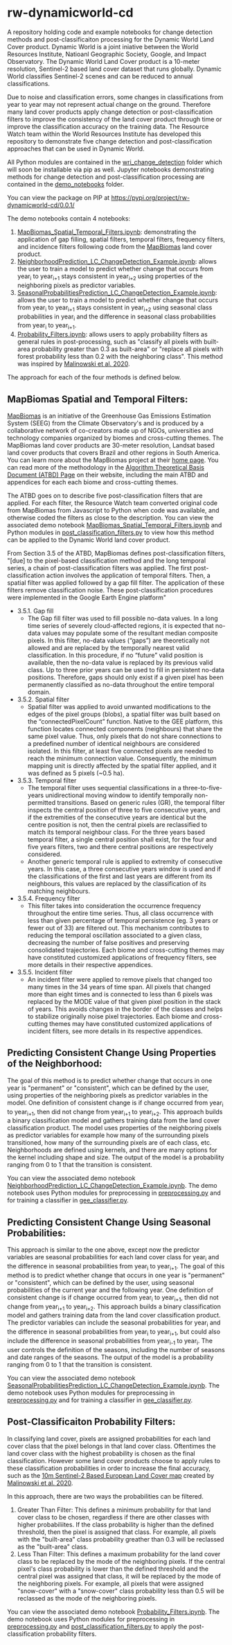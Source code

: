 # rw-dynamicworld-cd
A repository holding code and example notebooks for change detection methods and post-classificaiton processing for the Dynamic World Land Cover product. Dynamic World is a joint iniative between the World Resources Institute, Natioanl Geographic Society, Google, and Impact Observatory. The Dynamic World Land Cover product is a 10-meter resolution, Sentinel-2 based land cover dataset that runs globally. Dynamic World classifies Sentinel-2 scenes and can be reduced to annual classifications. 

Due to noise and classification errors, some changes in classifications from year to year may not represent actual change on the ground. Therefore many land cover products apply change detection or post-classification filters to improve the consistency of the land cover product through time or improve the classification accuracy on the training data. The Resource Watch team within the World Resources Institute has developed this repository to demonstrate five change detection and post-classification approaches that can be used in Dynamic World. 

All Python modules are contained in the [wri_change_detection](https://github.com/wri/rw-dynamicworld-cd/tree/master/wri_change_detection) folder which will soon be installable via pip as well. Jupyter notebooks demonstrating methods for change detection and post-classification processing are contained in the [demo_notebooks](https://github.com/wri/rw-dynamicworld-cd/tree/master/demo_notebooks) folder.

You can view the package on PIP at https://pypi.org/project/rw-dynamicworld-cd/0.0.1/

The demo notebooks contain 4 notebooks:
1. [MapBiomas_Spatial_Temporal_Filters.ipynb](https://github.com/wri/rw-dynamicworld-cd/blob/master/demo_notebooks/MapBiomas_Spatial_Temporal_Filters.ipynb): demonstrating the application of gap filling, spatial filters, temporal filters, frequency filters, and incidence filters following code from the [MapBiomas](https://github.com/mapbiomas-brazil) land cover product.
2. [NeighborhoodPrediction_LC_ChangeDetection_Example.ipynb](https://github.com/wri/rw-dynamicworld-cd/blob/master/demo_notebooks/NeighborhoodPrediction_LC_ChangeDetection_Example.ipynb): allows the user to train a model to predict whether change that occurs from year<sub>i</sub> to year<sub>i+1</sub> stays consistent in year<sub>i+2</sub> using properties of the neighboring pixels as predictor variables.
3. [SeasonalProbabilitiesPrediction_LC_ChangeDetection_Example.ipynb](https://github.com/wri/rw-dynamicworld-cd/blob/master/demo_notebooks/SeasonalProbabilitiesPrediction_LC_ChangeDetection_Example.ipynb): allows the user to train a model to predict whether change that occurs from year<sub>i</sub> to year<sub>i+1</sub> stays consistent in year<sub>i+2</sub> using seasonal class probabilities in year<sub>i</sub> and the difference in seasonal class probabilities from year<sub>i</sub> to year<sub>i+1</sub>.
4. [Probability_Filters.ipynb](https://github.com/wri/rw-dynamicworld-cd/blob/master/demo_notebooks/Probability_Filters.ipynb): allows users to apply probability filters as general rules in post-processing, such as "classify all pixels with built-area probability greater than 0.3 as built-area" or "replace all pixels with forest probability less than 0.2 with the neighboring class". This method was inspired by [Malinowski et al. 2020](https://www.mdpi.com/2072-4292/12/21/3523/htm).

The approach for each of the four methods is defined below.

## MapBiomas Spatial and Temporal Filters:
[MapBiomas](https://mapbiomas.org/en/about-us) is an initiative of the Greenhouse Gas Emissions Estimation System (SEEG) from the Climate Observatory's and is produced by a collaborative network of co-creators made up of NGOs, universities and technology companies organized by biomes and cross-cutting themes. The MapBiomas land cover products are 30-meter resolution, Landsat based land cover products that covers Brazil and other regions in South America. You can learn more about the MapBiomas project at their [home page](https://mapbiomas.org/). You can read more of the methodology in the [Algorithm Theoretical Basis Document (ATBD) Page](https://mapbiomas.org/en/download-of-atbds) on their website, including the main ATBD and appendices for each each biome and cross-cutting themes. 

The ATBD goes on to describe five post-classification filters that are applied. For each filter, the Resource Watch team converted original code from MapBiomas from Javascript to Python when code was available, and otherwise coded the filters as close to the description. You can view the associated demo notebook [MapBiomas_Spatial_Temporal_Filters.ipynb](https://github.com/wri/rw-dynamicworld-cd/blob/master/demo_notebooks/MapBiomas_Spatial_Temporal_Filters.ipynb) and Python modules in [post_classification_filters.py](https://github.com/wri/rw-dynamicworld-cd/blob/master/wri_change_detection/post_classification_filters.py) to view how this method can be applied to the Dynamic World land cover product.

From Section 3.5 of the ATBD, MapBiomas defines post-classification filters,
"[due] to the pixel-based classification method and the long temporal series, a chain of post-classification filters was applied. The first post-classification action involves the application of temporal filters. Then, a spatial filter was applied followed by a gap fill filter. The application of these filters remove classification noise. 
These post-classification procedures were implemented in the Google Earth Engine platform"
* 3.5.1. Gap fill
  * The Gap fill filter was used to fill possible no-data values. In a long time series of severely cloud-affected regions, it is expected that no-data values may populate some of the resultant median composite pixels. In this filter, no-data values (“gaps”) are theoretically not allowed and are replaced by the temporally nearest valid classification. In this procedure, if no “future” valid position is available, then the no-data value is replaced by its previous valid class. Up to three prior years can be used to fill in persistent no-data positions. Therefore, gaps should only exist if a given pixel has been permanently classified as no-data throughout the entire temporal domain.
* 3.5.2. Spatial filter
  * Spatial filter was applied to avoid unwanted modifications to the edges of the pixel groups (blobs), a spatial filter was built based on the “connectedPixelCount” function. Native to the GEE platform, this function locates connected components (neighbours) that share the same pixel value. Thus, only pixels that do not share connections to a predefined number of identical neighbours are considered isolated. In this filter, at least five connected pixels are needed to reach the minimum connection value. Consequently, the minimum mapping unit is directly affected by the spatial filter applied, and it was defined as 5 pixels (~0.5 ha).
* 3.5.3. Temporal filter
  * The temporal filter uses sequential classifications in a three-to-five-years unidirectional moving window to identify temporally non-permitted transitions. Based on generic rules (GR), the temporal filter inspects the central position of three to five consecutive years, and if the extremities of the consecutive years are identical but the centre position is not, then the central pixels are reclassified to match its temporal neighbour class. For the three years based temporal filter, a single central position shall exist, for the four and five years filters, two and there central positions are respectively considered.
  * Another generic temporal rule is applied to extremity of consecutive years. In this case, a three consecutive years window is used and if the classifications of the first and last years are different from its neighbours, this values are replaced by the classification of its matching neighbours.
* 3.5.4. Frequency filter
  * This filter takes into consideration the occurrence frequency throughout the entire time series. Thus, all class occurrence with less than given percentage of temporal persistence (eg. 3 years or fewer out of 33) are filtered out. This mechanism contributes to reducing the temporal oscillation associated to a given class, decreasing the number of false positives and preserving consolidated trajectories. Each biome and cross-cutting themes may have constituted customized applications of frequency filters, see more details in their respective appendices.
* 3.5.5. Incident filter
  * An incident filter were applied to remove pixels that changed too many times in the 34 years of time span. All pixels that changed more than eight times and is connected to less than 6 pixels was replaced by the MODE value of that given pixel position in the stack of years. This avoids changes in the border of the classes and helps to stabilize originally noise pixel trajectories. Each biome and cross-cutting themes may have constituted customized applications of incident filters, see more details in its respective appendices.

## Predicting Consistent Change Using Properties of the Neighborhood:
The goal of this method is to predict whether change that occurs in one year is "permanent" or "consistent", which can be defined by the user, using properties of the neighboring pixels as predictor variables in the model. One definition of consistent change is if change occurred from year<sub>i</sub> to year<sub>i+1</sub>, then did not change from year<sub>i+1</sub> to year<sub>i+2</sub>. This approach builds a binary classification model and gathers training data from the land cover classification product. The model uses properties of the neighboring pixels as predictor variables for example how many of the surrounding pixels transitioned, how many of the surrounding pixels are of each class, etc. Neighborhoods are defined using kernels, and there are many options for the kernel including shape and size. The output of the model is a probability ranging from 0 to 1 that the transition is consistent.

You can view the associated demo notebook [NeighborhoodPrediction_LC_ChangeDetection_Example.ipynb](https://github.com/wri/rw-dynamicworld-cd/blob/master/demo_notebooks/NeighborhoodPrediction_LC_ChangeDetection_Example.ipynb). The demo notebook uses Python modules for preprocessing in [preprocessing.py](https://github.com/wri/rw-dynamicworld-cd/blob/master/wri_change_detection/preprocessing.py) and for training a classifier in [gee_classifier.py](https://github.com/wri/rw-dynamicworld-cd/blob/master/wri_change_detection/gee_classifier.py).

## Predicting Consistent Change Using Seasonal Probabilities:
This approach is similar to the one above, except now the predictor variables are seasonal probabilities for each land cover class for year<sub>i</sub> and the difference in seasonal probabilities from year<sub>i</sub> to year<sub>i+1</sub>. 
The goal of this method is to predict whether change that occurs in one year is "permanent" or "consistent", which can be defined by the user, using seasonal probabilities of the current year and the following year. One definition of consistent change is if change occurred from year<sub>i</sub> to year<sub>i+1</sub>, then did not change from year<sub>i+1</sub> to year<sub>i+2</sub>. This approach builds a binary classification model and gathers training data from the land cover classification product. The predictor variables can include the seasonal probabilities for year<sub>i</sub> and the difference in seasonal probabilities from year<sub>i</sub> to year<sub>i+1</sub>, but could also include the difference in seasonal probabilities from year<sub>i-1</sub> to year<sub>i</sub>. The user controls the definition of the seasons, including the number of seasons and date ranges of the seasons. The output of the model is a probability ranging from 0 to 1 that the transition is consistent.

You can view the associated demo notebook [SeasonalProbabilitiesPrediction_LC_ChangeDetection_Example.ipynb](https://github.com/wri/rw-dynamicworld-cd/blob/master/demo_notebooks/SeasonalProbabilitiesPrediction_LC_ChangeDetection_Example.ipynb). The demo notebook uses Python modules for preprocessing in [preprocessing.py](https://github.com/wri/rw-dynamicworld-cd/blob/master/wri_change_detection/preprocessing.py) and for training a classifier in [gee_classifier.py](https://github.com/wri/rw-dynamicworld-cd/blob/master/wri_change_detection/gee_classifier.py).

## Post-Classificaiton Probability Filters:
In classifying land cover, pixels are assigned probabilities for each land cover class that the pixel belongs in that land cover class. Oftentimes the land cover class with the highest probability is chosen as the final classification. However some land cover products choose to apply rules to these classification probabilities in order to increase the final accuracy, such as the [10m Sentinel-2 Based European Land Cover map](http://s2glc.cbk.waw.pl/extension) created by [Malinowski et al. 2020](https://www.mdpi.com/2072-4292/12/21/3523/htm).

In this approach, there are two ways the probabilities can be filtered. 
1. Greater Than Filter: 
 This defines a minimum probability for that land cover class to be chosen, regardless if there are other classes with higher probabiliites. If the class probability is higher than the defined threshold, then the pixel is assigned that class. 
 For example, all pixels with the "built-area" class probability greather than 0.3 will be reclassed as the "built-area" class.
2. Less Than Filter:
 This defines a maximum probability for the land cover class to be replaced by the mode of the neighboring pixels. If the central pixel's class probability is lower than the defined threshold and the central pixel was assigned that class, it will be replaced by the mode of the neighboring pixels.
 For example, all pixels that were assigned "snow-cover" with a "snow-cover" class probability less than 0.5 will be reclassed as the mode of the neighboring pixels.

You can view the associated demo notebook [Probability_Filters.ipynb](https://github.com/wri/rw-dynamicworld-cd/blob/master/demo_notebooks/Probability_Filters.ipynb). The demo notebook uses Python modules for preprocessing in [preprocessing.py](https://github.com/wri/rw-dynamicworld-cd/blob/master/wri_change_detection/preprocessing.py) and [post_classification_filters.py](https://github.com/wri/rw-dynamicworld-cd/blob/master/wri_change_detection/post_classification_filters.py) to apply the post-classification probability filters.
